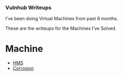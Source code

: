 ### Vulnhub Writeups
I've been doing Virtual Machines from past 8 months.

These are the writeups for the Machines I've Solved.
# Machine
- [HMS](https://github.com/A70xa/Vulnhub-Writeups/blob/main/HMS/hms.md)
- [Corrosion](https://github.com/A70xa/Vulnhub-Writeups/blob/main/Corrosion/corrosion.md)

